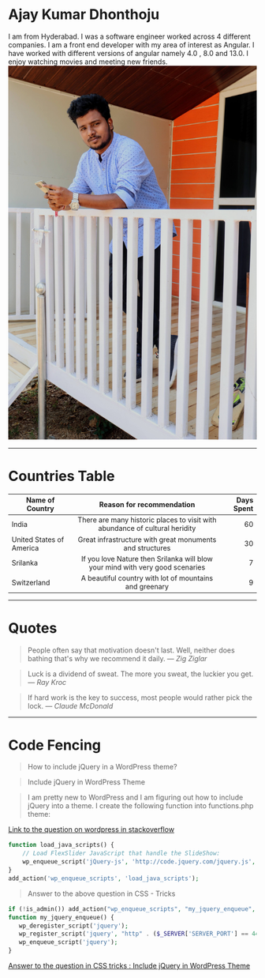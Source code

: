 # Ajay Kumar Dhonthoju
I am from Hyderabad. I was a software engineer worked across 4 different companies. I am a front end developer with my area of interest as Angular. I have worked with different versions of angular namely 4.0 , 8.0 and 13.0. I enjoy watching movies and meeting new friends.
![My Picture](IMG_1408_2.JPG)
***
# Countries Table

| Name of Country        | Reason for recommendation           | Days Spent  |
| ------------- |:-------------:| -----:|
| India      | There are many historic places to visit with abundance of cultural heridity | 60 |
| United States of America |   Great infrastructure with great monuments and structures    |   30 |
| Srilanka | If you love Nature then Srilanka will blow your mind with very good scenaries      |    7 |
| Switzerland | A beautiful country with lot of mountains and greenary      |    9 |

***
# Quotes
> People often say that motivation doesn't last. Well, neither does bathing that's why we recommend it daily.  — *Zig Ziglar*

> Luck is a dividend of sweat. The more you sweat, the luckier you get.  — *Ray Kroc*

> If hard work is the key to success, most people would rather pick the lock.  — *Claude McDonald*

***
# Code Fencing

> How to include jQuery in a WordPress theme?

> Include jQuery in WordPress Theme

> I am pretty new to WordPress and I am figuring out how to include jQuery into a theme.
I create the following function into functions.php theme:

[Link to the question on wordpress in stackoverflow](https://stackoverflow.com/questions/46595134/retrieving-and-display-images-by-tag-in-wordpress)

```php
function load_java_scripts() {
    // Load FlexSlider JavaScript that handle the SlideShow:
    wp_enqueue_script('jQuery-js', 'http://code.jquery.com/jquery.js', array(), '1.0', true);
}
add_action('wp_enqueue_scripts', 'load_java_scripts');
```
> Answer to the above question in CSS - Tricks

```php
if (!is_admin()) add_action("wp_enqueue_scripts", "my_jquery_enqueue", 11);
function my_jquery_enqueue() {
   wp_deregister_script('jquery');
   wp_register_script('jquery', "http" . ($_SERVER['SERVER_PORT'] == 443 ? "s" : "") . "://ajax.googleapis.com/ajax/libs/jquery/1.7.1/jquery.min.js", false, null);
   wp_enqueue_script('jquery');
}
```
[Answer to the question in CSS tricks :  Include jQuery in WordPress Theme](https://css-tricks.com/snippets/wordpress/include-jquery-in-wordpress-theme/)

